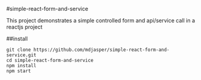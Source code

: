 #simple-react-form-and-service

This project demonstrates a simple controlled form and api/service call in a reactjs project

##install

```
git clone https://github.com/mdjasper/simple-react-form-and-service.git
cd simple-react-form-and-service
npm install
npm start
```
